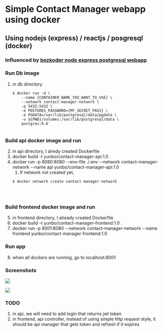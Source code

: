 # Simple Contact Manager webapp using docker
## Using nodejs (express) / reactjs / posgresql (docker)

### Influenced by [bezkoder node express postgresql webapp](https://bezkoder.com/node-express-sequelize-postgresql/)



### Run Db image

1. in db directory

   ```
   $ docker run -d \
       --name {CONTAINER_NAME_YOU_WANT_TO_USE} \
       --network contact-manager-network \
       -p 5432:5432 \
       -e POSTGRES_PASSWORD={MY_SECRET_PASS} \
       -e PGDATA=/var/lib/postgresql/data/pgdata \
       -v ${PWD}/volumes:/var/lib/postgresql/data \
       postgres:9.6`
    
   ```





### Build api docker image and run

2. in api directory, I alredy created Dockerfile
3. docker build -t yunbo/contact-manager-api:1.0 .
4. docker run -p 8080:8080 --env-file ./.env --network contact-manager-network --name api yunbo/contact-manager-api:1.0
   1. If network not created yet,
   ```
   $ docker network create contact-manager-network




### Build frontend docker image and run

5. in frontend directory, I already created Dockerfile
6. docker build -t yunbo/contact-manager-frontend:1.0 .
7. docker run -p 8001:8080 --network contact-manager-network --name frontend yunbo/contact-manager-frontend:1.0
   


### Run app

8. when all dockers are running, go to localhost:8001




### Screenshots

![](_readme_assets/contact_manager_home.png)



![](_readme_assets/contact_manager_edit.png)


### TODO
1. in api, we will need to add login that returns jwt token
2. in frontend, api controller, instead of using simple http request style, it should be api manager that gets token and refresh if it expires